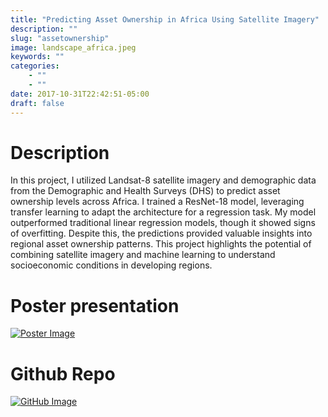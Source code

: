 ```yaml
---
title: "Predicting Asset Ownership in Africa Using Satellite Imagery"
description: ""
slug: "assetownership"
image: landscape_africa.jpeg
keywords: ""
categories: 
    - ""
    - ""
date: 2017-10-31T22:42:51-05:00
draft: false
---
```


# **Description**

In this project, I utilized Landsat-8 satellite imagery and demographic data from the Demographic and Health Surveys (DHS) to predict asset ownership levels across Africa. I trained a ResNet-18 model, leveraging transfer learning to adapt the architecture for a regression task. My model outperformed traditional linear regression models, though it showed signs of overfitting. Despite this, the predictions provided valuable insights into regional asset ownership patterns. This project highlights the potential of combining satellite imagery and machine learning to understand socioeconomic conditions in developing regions.


# **Poster presentation**

[![Poster Image](/img/blogs/poster.png)](../projects/CS229/CS229_Poster.pdf)


# **Github Repo**

[![GitHub Image](/img/blogs/github.png)](https://github.com/OthmanBensoudaKoraichi/asset_ownership)
